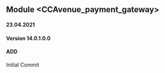 ## Module <CCAvenue_payment_gateway>

#### 23.04.2021
#### Version 14.0.1.0.0
#### ADD

Initial Commit
